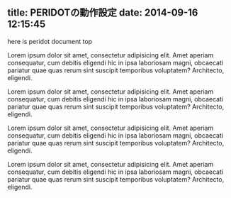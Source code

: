 title: PERIDOTの動作設定
date: 2014-09-16 12:15:45
---

here is peridot document top

Lorem ipsum dolor sit amet, consectetur adipisicing elit. Amet aperiam consequatur, cum debitis eligendi hic in ipsa laboriosam magni, obcaecati pariatur quae quas rerum sint suscipit temporibus voluptatem? Architecto, eligendi.


Lorem ipsum dolor sit amet, consectetur adipisicing elit. Amet aperiam consequatur, cum debitis eligendi hic in ipsa laboriosam magni, obcaecati pariatur quae quas rerum sint suscipit temporibus voluptatem? Architecto, eligendi.

Lorem ipsum dolor sit amet, consectetur adipisicing elit. Amet aperiam consequatur, cum debitis eligendi hic in ipsa laboriosam magni, obcaecati pariatur quae quas rerum sint suscipit temporibus voluptatem? Architecto, eligendi.

Lorem ipsum dolor sit amet, consectetur adipisicing elit. Amet aperiam consequatur, cum debitis eligendi hic in ipsa laboriosam magni, obcaecati pariatur quae quas rerum sint suscipit temporibus voluptatem? Architecto, eligendi.
